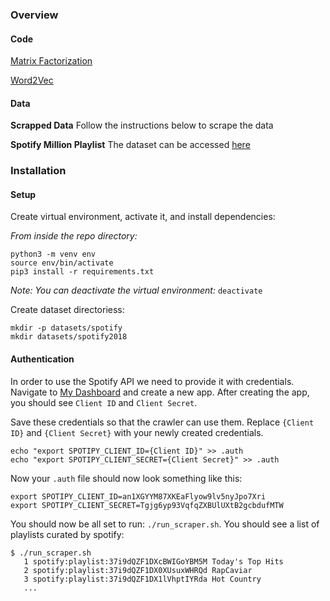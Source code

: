 
### Overview

#### Code

[Matrix Factorization](matrix_factorization.md)

[Word2Vec](word2vec.md)

#### Data

**Scrapped Data**
Follow the instructions below to scrape the data

**Spotify Million Playlist**
The dataset can be accessed [here](https://www.aicrowd.com/challenges/spotify-million-playlist-dataset-challenge)




### Installation

#### Setup
Create virtual environment, activate it, and install dependencies:

*From inside the repo directory:*
```
python3 -m venv env
source env/bin/activate
pip3 install -r requirements.txt
```

*Note: You can deactivate the virtual environment:* `deactivate`

Create dataset directoriess:

```
mkdir -p datasets/spotify
mkdir datasets/spotify2018
```

#### Authentication

In order to use the Spotify API we need to provide it with credentials. Navigate to 
[My Dashboard](https://developer.spotify.com/dashboard/applications) and create a new app. After creating the app,
you should see `Client ID` and `Client Secret`.

Save these credentials so that the crawler can use them. Replace `{Client ID}` and `{Client Secret}` with your newly 
created credentials.
```
echo "export SPOTIPY_CLIENT_ID={Client ID}" >> .auth
echo "export SPOTIPY_CLIENT_SECRET={Client Secret}" >> .auth
```

Now your `.auth` file should now look something like this:

```
export SPOTIPY_CLIENT_ID=an1XGYYM87XKEaFlyow9lv5nyJpo7Xri
export SPOTIPY_CLIENT_SECRET=Tgjg6yp93VqfqZXBUlUXtB2gcbdufMTW
```



You should now be all set to run: `./run_scraper.sh`. You should see a list of playlists curated by spotify:

```
$ ./run_scraper.sh
   1 spotify:playlist:37i9dQZF1DXcBWIGoYBM5M Today's Top Hits
   2 spotify:playlist:37i9dQZF1DX0XUsuxWHRQd RapCaviar
   3 spotify:playlist:37i9dQZF1DX1lVhptIYRda Hot Country
   ...
```
